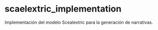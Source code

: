 # scaelextric_implementation
Implementación del modelo Scealextric para la generación de narrativas.
